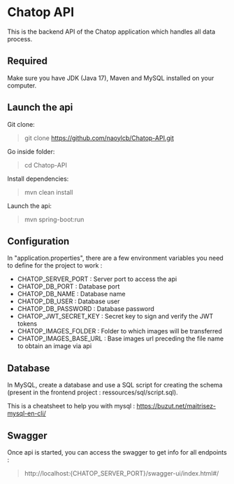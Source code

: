 # Chatop API

This is the backend API of the Chatop application which handles all data process.

## Required

Make sure you have JDK (Java 17), Maven and MySQL installed on your computer.

## Launch the api

Git clone:

> git clone https://github.com/naoylcb/Chatop-API.git

Go inside folder:

> cd Chatop-API

Install dependencies:

> mvn clean install

Launch the api:

> mvn spring-boot:run

## Configuration

In "application.properties", there are a few environment variables you need to define for the project to work :
- CHATOP_SERVER_PORT : Server port to access the api
- CHATOP_DB_PORT : Database port
- CHATOP_DB_NAME : Database name
- CHATOP_DB_USER : Database user
- CHATOP_DB_PASSWORD : Database password
- CHATOP_JWT_SECRET_KEY : Secret key to sign and verify the JWT tokens
- CHATOP_IMAGES_FOLDER : Folder to which images will be transferred
- CHATOP_IMAGES_BASE_URL : Base images url preceding the file name to obtain an image via api

## Database

In MySQL, create a database and use a SQL script for creating the schema (present in the frontend project : ressources/sql/script.sql).

This is a cheatsheet to help you with mysql : https://buzut.net/maitrisez-mysql-en-cli/

## Swagger

Once api is started, you can access the swagger to get info for all endpoints :

> http://localhost:{CHATOP_SERVER_PORT}/swagger-ui/index.html#/